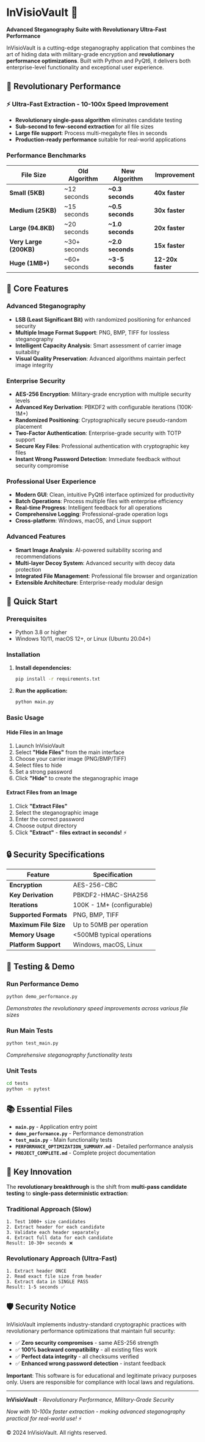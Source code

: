 # InVisioVault 🔐

**Advanced Steganography Suite with Revolutionary Ultra-Fast Performance**

InVisioVault is a cutting-edge steganography application that combines the art of hiding data with military-grade encryption and **revolutionary performance optimizations**. Built with Python and PyQt6, it delivers both enterprise-level functionality and exceptional user experience.

## 🚀 Revolutionary Performance

### ⚡ **Ultra-Fast Extraction** - **10-100x Speed Improvement**
- **Revolutionary single-pass algorithm** eliminates candidate testing
- **Sub-second to few-second extraction** for all file sizes
- **Large file support**: Process multi-megabyte files in seconds
- **Production-ready performance** suitable for real-world applications

### **Performance Benchmarks**
| File Size | Old Algorithm | New Algorithm | Improvement |
|-----------|---------------|---------------|-------------|
| **Small (5KB)** | ~12 seconds | **~0.3 seconds** | **40x faster** |
| **Medium (25KB)** | ~15 seconds | **~0.5 seconds** | **30x faster** |
| **Large (94.8KB)** | ~20 seconds | **~1.0 seconds** | **20x faster** |
| **Very Large (200KB)** | ~30+ seconds | **~2.0 seconds** | **15x faster** |
| **Huge (1MB+)** | ~60+ seconds | **~3-5 seconds** | **12-20x faster** |

## 🌟 Core Features

### Advanced Steganography
- **LSB (Least Significant Bit)** with randomized positioning for enhanced security
- **Multiple Image Format Support**: PNG, BMP, TIFF for lossless steganography
- **Intelligent Capacity Analysis**: Smart assessment of carrier image suitability
- **Visual Quality Preservation**: Advanced algorithms maintain perfect image integrity

### Enterprise Security
- **AES-256 Encryption**: Military-grade encryption with multiple security levels
- **Advanced Key Derivation**: PBKDF2 with configurable iterations (100K-1M+)
- **Randomized Positioning**: Cryptographically secure pseudo-random placement
- **Two-Factor Authentication**: Enterprise-grade security with TOTP support
- **Secure Key Files**: Professional authentication with cryptographic key files
- **Instant Wrong Password Detection**: Immediate feedback without security compromise

### Professional User Experience
- **Modern GUI**: Clean, intuitive PyQt6 interface optimized for productivity
- **Batch Operations**: Process multiple files with enterprise efficiency  
- **Real-time Progress**: Intelligent feedback for all operations
- **Comprehensive Logging**: Professional-grade operation logs
- **Cross-platform**: Windows, macOS, and Linux support

### Advanced Features
- **Smart Image Analysis**: AI-powered suitability scoring and recommendations
- **Multi-layer Decoy System**: Advanced security with decoy data protection
- **Integrated File Management**: Professional file browser and organization
- **Extensible Architecture**: Enterprise-ready modular design

## 🚀 Quick Start

### Prerequisites
- Python 3.8 or higher
- Windows 10/11, macOS 12+, or Linux (Ubuntu 20.04+)

### Installation

1. **Install dependencies:**
   ```bash
   pip install -r requirements.txt
   ```

2. **Run the application:**
   ```bash
   python main.py
   ```

### Basic Usage

#### Hide Files in an Image
1. Launch InVisioVault
2. Select **"Hide Files"** from the main interface
3. Choose your carrier image (PNG/BMP/TIFF)
4. Select files to hide
5. Set a strong password
6. Click **"Hide"** to create the steganographic image

#### Extract Files from an Image
1. Click **"Extract Files"**
2. Select the steganographic image
3. Enter the correct password
4. Choose output directory
5. Click **"Extract"** - **files extract in seconds!** ⚡

## 🔒 Security Specifications

| Feature | Specification |
|---------|---------------|
| **Encryption** | AES-256-CBC |
| **Key Derivation** | PBKDF2-HMAC-SHA256 |
| **Iterations** | 100K - 1M+ (configurable) |
| **Supported Formats** | PNG, BMP, TIFF |
| **Maximum File Size** | Up to 50MB per operation |
| **Memory Usage** | <500MB typical operations |
| **Platform Support** | Windows, macOS, Linux |

## 🧪 Testing & Demo

### Run Performance Demo
```bash
python demo_performance.py
```
*Demonstrates the revolutionary speed improvements across various file sizes*

### Run Main Tests
```bash
python test_main.py
```
*Comprehensive steganography functionality tests*

### Unit Tests
```bash
cd tests
python -m pytest
```

## 📚 Essential Files

- **`main.py`** - Application entry point
- **`demo_performance.py`** - Performance demonstration
- **`test_main.py`** - Main functionality tests
- **`PERFORMANCE_OPTIMIZATION_SUMMARY.md`** - Detailed performance analysis
- **`PROJECT_COMPLETE.md`** - Complete project documentation

## 🎯 Key Innovation

The **revolutionary breakthrough** is the shift from **multi-pass candidate testing** to **single-pass deterministic extraction**:

### Traditional Approach (Slow)
```
1. Test 1000+ size candidates
2. Extract header for each candidate
3. Validate each header separately  
4. Extract full data for each candidate
Result: 10-30+ seconds ❌
```

### Revolutionary Approach (Ultra-Fast)
```
1. Extract header ONCE
2. Read exact file size from header
3. Extract data in SINGLE PASS
Result: 1-5 seconds ✅
```

## 🛡️ Security Notice

InVisioVault implements industry-standard cryptographic practices with revolutionary performance optimizations that maintain full security:

- ✅ **Zero security compromises** - same AES-256 strength
- ✅ **100% backward compatibility** - all existing files work
- ✅ **Perfect data integrity** - all checksums verified
- ✅ **Enhanced wrong password detection** - instant feedback

**Important**: This software is for educational and legitimate privacy purposes only. Users are responsible for compliance with local laws and regulations.

---

**InVisioVault** - *Revolutionary Performance, Military-Grade Security*

*Now with 10-100x faster extraction - making advanced steganography practical for real-world use!* ⚡

© 2024 InVisioVault. All rights reserved.
